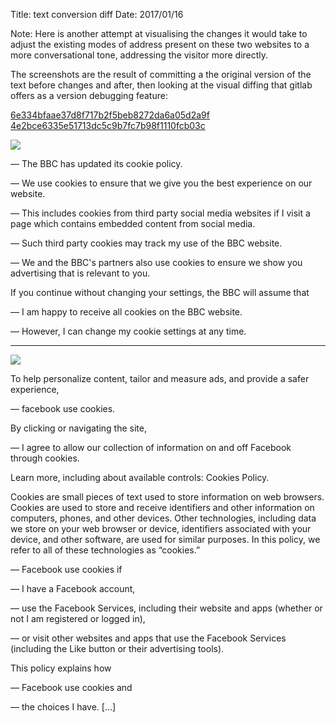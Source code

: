 Title: text conversion diff
Date: 2017/01/16

Note: Here is another attempt at visualising the changes it would take to adjust the existing modes of address present on these two websites to a more conversational tone, addressing the visitor more directly.

The screenshots are the result of committing a the original version of the text before changes and after, then looking at the visual diffing that gitlab offers as a version debugging feature:

[6e334bfaae37d8f717b2f5beb8272da6a05d2a9f](https://gitlab.com/colmoneill/drafts/commit/6e334bfaae37d8f717b2f5beb8272da6a05d2a9f)<br>
[4e2bce6335e51713dc5c9b7fc7b98f1110fcb03c](https://gitlab.com/colmoneill/drafts/commit/4e2bce6335e51713dc5c9b7fc7b98f1110fcb03c)


![](/images/cookies/bbc-diff2.png)

— The BBC has updated its cookie policy.

— We use cookies to ensure that we give you the best experience on our website.

— This includes cookies from third party social media websites if I visit a page which contains embedded content from social media.

— Such third party cookies may track my use of the BBC website.

— We and the BBC's partners also use cookies to ensure we show you advertising that is relevant to you.

If you continue without changing your settings, the BBC will assume that

— I am happy to receive all cookies on the BBC website.

— However, I can change my cookie settings at any time.

---

![](/images/cookies/facebook-diff2.png)

To help personalize content, tailor and measure ads, and provide a safer experience,

— facebook use cookies.

By clicking or navigating the site,

— I agree to allow our collection of information on and off Facebook through cookies.

Learn more, including about available controls: Cookies Policy.

Cookies are small pieces of text used to store information on web browsers. Cookies are used to store and receive identifiers and other information on computers, phones, and other devices. Other technologies, including data we store on your web browser or device, identifiers associated with your device, and other software, are used for similar purposes. In this policy, we refer to all of these technologies as “cookies.”

— Facebook use cookies if

— I have a Facebook account,

— use the Facebook Services, including their website and apps (whether or not I am registered or logged in),

— or visit other websites and apps that use the Facebook Services (including the Like button or their advertising tools).

This policy explains how

— Facebook use cookies and

— the choices I have. [...]
